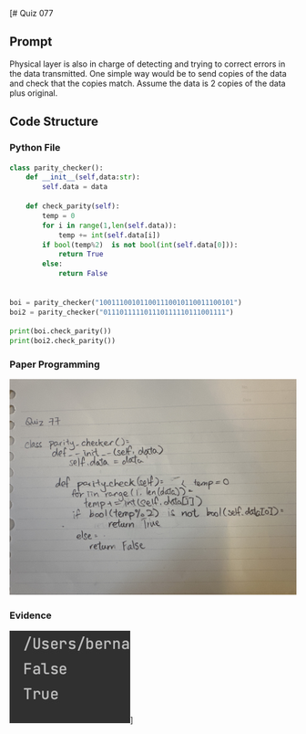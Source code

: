 [# Quiz 077

## Prompt
Physical layer is also in charge of detecting and trying to correct errors in the data transmitted. One simple way would be to send copies of the data and check that the copies match. Assume the data is 2 copies of the data plus original.
## Code Structure

### Python File
```python
class parity_checker():
    def __init__(self,data:str):
        self.data = data

    def check_parity(self):
        temp = 0
        for i in range(1,len(self.data)):
            temp += int(self.data[i])
        if bool(temp%2)  is not bool(int(self.data[0])):
            return True
        else:
            return False


boi = parity_checker("100111001011001110010110011100101")
boi2 = parity_checker("011101111101110111110111001111")

print(boi.check_parity())
print(boi2.check_parity())
```

### Paper Programming
![Paper Programming](../Assets/Quiz077.jpeg)

### Evidence
![Evidence](../Assets/Quiz077Evidence.jpg)]